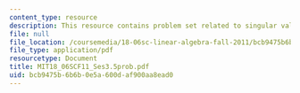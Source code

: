 ```yaml
---
content_type: resource
description: This resource contains problem set related to singular value decomposition.
file: null
file_location: /coursemedia/18-06sc-linear-algebra-fall-2011/bcb9475b6b6b0e5a600daf900aa8ead0_MIT18_06SCF11_Ses3.5prob.pdf
file_type: application/pdf
resourcetype: Document
title: MIT18_06SCF11_Ses3.5prob.pdf
uid: bcb9475b-6b6b-0e5a-600d-af900aa8ead0
---
```

